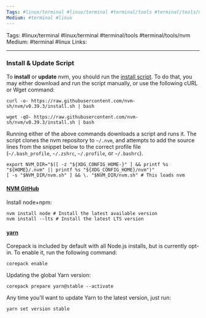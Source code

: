 ```yaml
---
Tags: #linux/terminal #linux/terminal #terminal/tools #terminal/tools/nvm 
Medium: #terminal #linux 
---
```

Tags: #linux/terminal #linux/terminal #terminal/tools #terminal/tools/nvm 
Medium: #terminal #linux 
Links:
___

### Install & Update Script

To **install** or **update** nvm, you should run the [install script](https://github.com/nvm-sh/nvm/blob/v0.39.3/install.sh). To do that, you may either download and run the script manually, or use the following cURL or Wget command:
```shell
curl -o- https://raw.githubusercontent.com/nvm-sh/nvm/v0.39.3/install.sh | bash
```
```shell
wget -qO- https://raw.githubusercontent.com/nvm-sh/nvm/v0.39.3/install.sh | bash
```

Running either of the above commands downloads a script and runs it. The script clones the nvm repository to `~/.nvm`, and attempts to add the source lines from the snippet below to the correct profile file (`~/.bash_profile`, `~/.zshrc`, `~/.profile`, or `~/.bashrc`).
```shell
export NVM_DIR="$([ -z "${XDG_CONFIG_HOME-}" ] && printf %s "${HOME}/.nvm" || printf %s "${XDG_CONFIG_HOME}/nvm")"
[ -s "$NVM_DIR/nvm.sh" ] && \. "$NVM_DIR/nvm.sh" # This loads nvm
```

#### [NVM GitHub](https://github.com/nvm-sh/nvm#additional-notes)

Install node+npm:
```shell
nvm install node # Install the latest available version  
nvm install --lts # Install the latest LTS version  
```

####  [yarn](https://yarnpkg.com/)

Corepack is included by default with all Node.js installs, but is currently opt-in. To enable it, run the following command:
```shell
corepack enable
```

Updating the global Yarn version:
```shell
corepack prepare yarn@stable --activate
```

Any time you'll want to update Yarn to the latest version, just run:
```shell
yarn set version stable
```